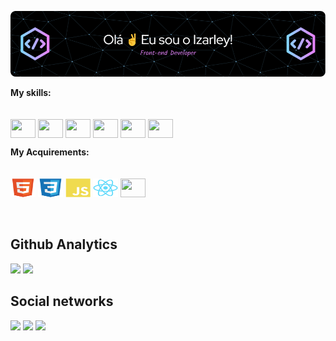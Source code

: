 ![Header](./github-header-imagea.png)



<div display= "flex" flex-direction="column">
  <strong>My skills:</strong> <br><br><br>
  <img align="center" height="30" width="40" src="https://cdn.jsdelivr.net/gh/devicons/devicon/icons/android/android-original-wordmark.svg" />
  <img align="center" height="30" width="40" src="https://cdn.jsdelivr.net/gh/devicons/devicon/icons/java/java-original-wordmark.svg" />
  <img align="center" height="30" width="40" src="https://cdn.jsdelivr.net/gh/devicons/devicon/icons/kotlin/kotlin-original-wordmark.svg" />
  <img align="center" height="30" width="40" src="https://cdn.jsdelivr.net/gh/devicons/devicon/icons/firebase/firebase-plain-wordmark.svg" />
  <img align="center" height="30" width="40" src="https://cdn.jsdelivr.net/gh/devicons/devicon/icons/sqlite/sqlite-original-wordmark.svg" />
  <img align="center" height="30" width="40" src="https://cdn.jsdelivr.net/gh/devicons/devicon/icons/androidstudio/androidstudio-original-wordmark.svg"/>
</div>
<div>
  
  <strong>My Acquirements:</strong> <br><br><br>
  <img align="center" alt="Rafa-HTML" height="30" width="40" src="https://raw.githubusercontent.com/devicons/devicon/master/icons/html5/html5-original.svg">
  <img align="center" alt="Rafa-CSS" height="30" width="40" src="https://raw.githubusercontent.com/devicons/devicon/master/icons/css3/css3-original.svg">
  <img align="center" alt="Rafa-Js" height="30" width="40" src="https://raw.githubusercontent.com/devicons/devicon/master/icons/javascript/javascript-plain.svg">
  <img align="center" alt="Rafa-React" height="30" width="40" src="https://raw.githubusercontent.com/devicons/devicon/master/icons/react/react-original.svg">
  <img align="center" height="30" width="40" src="https://cdn.jsdelivr.net/gh/devicons/devicon/icons/git/git-original.svg" />
   <br><br><br>
## Github Analytics
  
  <div display="flex" justfy-content="center">
    <img height="150em" src="https://github-readme-stats.vercel.app/api?username=devizarley&show_icons=true&theme=dark&include_all_commits=true&count_private=true"/>
    <img height="150em" src="https://github-readme-stats.vercel.app/api/top-langs/?username=devizarley&layout=compact&langs_count=7&theme=dark"/>
  </div>
  
  ## Social networks
  
  <a href="https://instagram.com/izarleyrodrigues" target="_blank"><img src="https://img.shields.io/badge/-Instagram-%23E4405F?style=for-the-badge&logo=instagram&logoColor=white" target="_blank"></a>
  <a href = "mailto:izarley.oliveira@hotmail.com"><img src="https://img.shields.io/badge/-Gmail-%23333?style=for-the-badge&logo=gmail&logoColor=white" target="_blank"></a>
  <a href="https://www.linkedin.com/in/izarley-rodrigues-958312228/" target="_blank"><img src="https://img.shields.io/badge/-LinkedIn-%230077B5?style=for-the-badge&logo=linkedin&logoColor=white" target="_blank"></a> 
</div>
